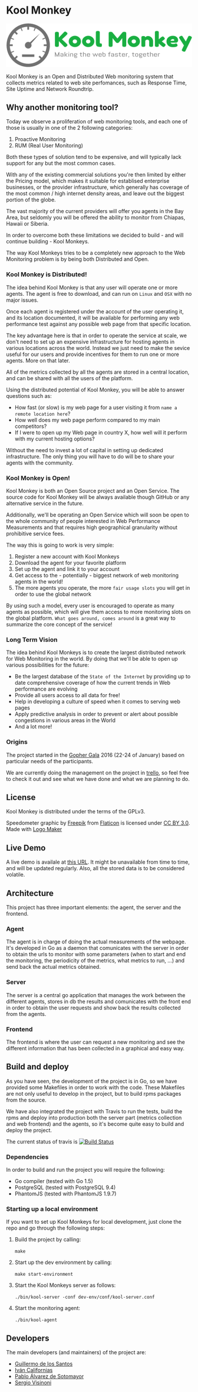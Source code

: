 # Kool Monkey

![Kool Monkey Logo](kool-web-ui/img/kool-monkey-logo.png)

Kool Monkey is an Open and Distributed Web monitoring system that collects metrics
related to web site perfomances, such as Response Time, Site Uptime and Network Roundtrip.

## Why another monitoring tool?

Today we observe a proliferation of web monitoring tools, and each
one of those is usually in one of the 2 following categories:

1. Proactive Monitoring
2. RUM (Real User Monitoring)

Both these types of solution tend to be expensive, and will typically lack
support for any but the most common cases.

With any of the existing commercial solutions you're then limited by
either the Pricing model, which makes it suitable for establised enterprise businesses,
or the provider infrastructure, which generally has coverage of the most common / high internet density
areas, and leave out the biggest portion of the globe.

The vast majority of the current providers will offer you agents in the Bay Area, but seldomly
you will be offered the ability to monitor from Chiapas, Hawaii or Siberia.

In order to overcome both these limitations we decided to build - and will continue
building - Kool Monkeys.

The way Kool Monkeys tries to be a completely new approach to the Web
Monitoring problem is by being both Distributed and Open.

### Kool Monkey is Distributed!

The idea behind Kool Monkey is that any user will operate one or more agents.
The agent is free to download, and can run on `Linux` and `OSX` with no major
issues.

Once each agent is registered under the account of the user operating it,
and its location documented, it will be available for performing any web performance
test against any possible web page from that specific location.

The key advantage here is that in order to operate the service at scale,
we don't need to set up an expensive infrastructure for hosting agents
in various locations across the world.
Instead we just need to make the sevice useful for our users and
provide incentives for them to run one or more agents.
More on that later.

All of the metrics collected by all the agents are stored in a central location,
and can be shared with all the users of the platform.

Using the distributed potential of Kool Monkey, you will be able to answer questions such as:

* How fast (or slow) is my web page for a user visiting it from `name a remote location here`?
* How well does my web page perform compared to my main competitors?
* If I were to open up my Web page in country X, how well will it perform with my current hosting options?

Without the need to invest a lot of capital in setting up dedicated infrastructure. The only thing
you will have to do will be to share your agents with the community.

### Kool Monkey is Open!

Kool Monkey is both an Open Source project and an Open Service.
The source code for Kool Monkey will be always available though GitHub or
any alternative service in the future.

Additionally, we'll be operating an Open Service which will soon be open to the whole community
of people interested in Web Performance Measurements and that requires high geographical
granularity without prohibitive service fees.

The way this is going to work is very simple:

1. Register a new account with Kool Monkeys
2. Download the agent for your favorite platform
3. Set up the agent and link it to your account
4. Get access to the - potentially - biggest network of web monitoring agents in the world!
5. The more agents you operate, the more `fair usage slots` you will get in order to use the global network

By using such a model, every user is encouraged to operate as many agents as possible, which will give them
access to more monitoring slots on the global platform. `What goes around, comes around` is a great way to
summarize the core concept of the service!

### Long Term Vision

The idea behind Kool Monkeys is to create the largest distributed network for Web Monitoring in the world.
By doing that we'll be able to open up various possibilities for the future:

* Be the largest database of the `State of the Internet` by providing up to date comprehensive coverage of
  how the current trends in Web performance are evolving
* Provide all users access to all data for free!
* Help in developing a culture of speed when it comes to serving web pages
* Apply predictive analysis in order to prevent or alert about possible congestions in various areas in the World
* And a lot more!

### Origins

The project started in the [Gopher Gala](http://www.gophergala.com/)
2016 (22-24 of January) based on particular needs of the participants.

We are currently doing the management on the project in
[trello](https://trello.com/b/zNxSafya), so feel free to check it out
and see what we have done and what we are planning to do.

## License

Kool Monkey is distributed under the terms of the GPLv3.

Speedometer graphic by <a href="http://www.freepik.com/">Freepik</a> from <a href="http://www.flaticon.com/">Flaticon</a> is licensed under <a href="http://creativecommons.org/licenses/by/3.0/" title="Creative Commons BY 3.0">CC BY 3.0</a>. Made with <a href="http://logomakr.com" title="Logo Maker">Logo Maker</a>

## Live Demo

A live demo is availale at [this URL](http://dashboard.koolmonkey.xyz/).
It might be unavailable from time to time, and will be updated regularly.
Also, all the stored data is to be considered volatile.

## Architecture

This project has three important elements: the agent, the server and
the frontend.

### Agent

The agent is in charge of doing the actual measurements of the webpage. It's
developed in Go as a daemon that comunicates with the server in order
to obtain the urls to monitor with some parameters (when to start and
end the monitoring, the periodicity of the metrics, what metrics to
run, ...) and send back the actual metrics obtained.

### Server

The server is a central go application that manages the work between
the different agents, stores in db the results and comunicates with the
front end in order to obtain the user requests and show back the
results collected from the agents.

### Frontend

The frontend is where the user can request a new monitoring and see
the different information that has been collected in a graphical and
easy way.

## Build and deploy

As you have seen, the development of the project is in Go, so we have
provided some Makefiles in order to work with the code. These Makefiles
are not only useful to develop in the project, but to build rpms
packages from the source.

We have also integrated the project with Travis to run the tests,
build the rpms and deploy into production both the server part
(metrics collection and web frontend) and the agents, so it's become
quite easy to build and deploy the project.

The current status of travis is [![Build Status](https://travis-ci.org/gophergala2016/kool_monkey.svg?branch=master)](https://travis-ci.org/gophergala2016/kool_monkey) 

### Dependencies

In order to build and run the project you will require the following:

* Go compiler (tested with Go 1.5)
* PostgreSQL (tested with PostgreSQL 9.4)
* PhantomJS (tested with PhantomJS 1.9.7)

### Starting up a local environment

If you want to set up Kool Monkeys for local development, just clone
the repo and go through the following steps:

1. Build the project by calling:

    `make`

2. Start up the dev environment by calling:

    `make start-environment`

3. Start the Kool Monkeys server as follows:

    `./bin/kool-server -conf dev-env/conf/kool-server.conf`

4. Start the monitoring agent:

    `./bin/kool-agent`


## Developers

The main developers (and maintainers) of the project are:

* [Guillermo de los Santos](https://github.com/MemoDLSG)
* [Iván Californias](https://github.com/ivan-californias)
* [Pablo Álvarez de Sotomayor](https://github.com/i02sopop)
* [Sergio Visinoni](https://github.com/piffio)
